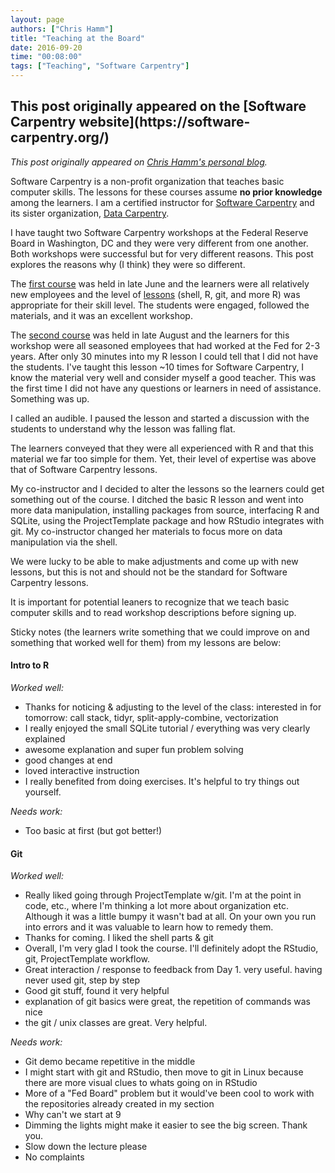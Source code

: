 ```yaml
---
layout: page
authors: ["Chris Hamm"]
title: "Teaching at the Board"
date: 2016-09-20
time: "00:08:00"
tags: ["Teaching", "Software Carpentry"]
---
```


<h2>This post originally appeared on the [Software Carpentry website](https://software-carpentry.org/)</h2>


*This post originally appeared on [Chris Hamm's personal blog](http://pizzabeerandscience.blogspot.com/2016/09/the-board.html).*

Software Carpentry is a non-profit organization that teaches basic computer skills. The lessons for these courses assume **no prior knowledge** among the learners. I am a certified instructor for [Software Carpentry](https://software-carpentry.org/) and its sister organization, [Data Carpentry](http://www.datacarpentry.org/).

I have taught two Software Carpentry workshops at the Federal Reserve Board in Washington, DC and they were very different from one another. Both workshops were successful but for very different reasons. This post explores the reasons why (I think) they were so different.

The [first course](https://aurielfournier.github.io/2016-06-29-federal-reserve/) was held in late June and the learners were all relatively new employees and the level of [lessons](http://software-carpentry.org/lessons/) (shell, R, git, and more R) was appropriate for their skill level. The students were engaged, followed the materials, and it was an excellent workshop.

The [second course](https://rrlove.github.io/2016-08-24-federal-reserve/) was held in late August and the learners for this workshop were all seasoned employees that had worked at the Fed for 2-3 years. After only 30 minutes into my R lesson I could tell that I did not have the students. I've taught this lesson ~10 times for Software Carpentry, I know the material very well and consider myself a good teacher. This was the first time I did not have any questions or learners in need of assistance. Something was up.

I called an audible. I paused the lesson and started a discussion with the students to understand why the lesson was falling flat.

The learners conveyed that they were all experienced with R and that this material we far too simple for them. Yet, their level of expertise was above that of Software Carpentry lessons.

My co-instructor and I decided to alter the lessons so the learners could get something out of the course. I ditched the basic R lesson and went into more data manipulation, installing packages from source, interfacing R and SQLite, using the ProjectTemplate package and how RStudio integrates with git. My co-instructor changed her materials to focus more on data manipulation via the shell.

We were lucky to be able to make adjustments and come up with new lessons, but this is not and should not be the standard for Software Carpentry lessons.

It is important for potential leaners to recognize that we teach basic computer skills and to read workshop descriptions before signing up.

Sticky notes (the learners write something that we could improve on and something that worked well for them) from my lessons are below:

#### Intro to R

*Worked well:*

- Thanks for noticing & adjusting to the level of the class: interested in for tomorrow: call stack, tidyr, split-apply-combine, vectorization
- I really enjoyed the small SQLite tutorial / everything was very clearly explained
- awesome explanation and super fun problem solving
- good changes at end
- loved interactive instruction
- I really benefited from doing exercises. It's helpful to try things out yourself.

*Needs work:*

- Too basic at first (but got better!)

#### Git

*Worked well:*

- Really liked going through ProjectTemplate w/git. I'm at the point in code, etc., where I'm thinking a lot more about organization etc. Although it was a little bumpy it wasn't bad at all. On your own you run into errors and it was valuable to learn how to remedy them.
- Thanks for coming. I liked the shell parts & git
- Overall, I'm very glad I took the course. I'll definitely adopt the RStudio, git, ProjectTemplate workflow.
- Great interaction / response to feedback from Day 1. very useful. having never used git, step by step
- Good git stuff, found it very helpful
- explanation of git basics were great, the repetition of commands was nice
- the git / unix classes are great. Very helpful.

*Needs work:*

- Git demo became repetitive in the middle
- I might start with git and RStudio, then move to git in Linux because there are more visual clues to whats going on in RStudio
- More of a "Fed Board" problem but it would've been cool to work with the repositories already created in my section
- Why can't we start at 9
- Dimming the lights might make it easier to see the big screen. Thank you.
- Slow down the lecture please
- No complaints 
